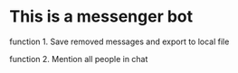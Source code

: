 # This is a messenger bot
function 1. Save removed messages and export to local file

function 2. Mention all people in chat

